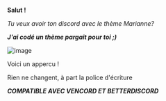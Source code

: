 **Salut !**

*Tu veux avoir ton discord avec le thème Marianne?*

***J'ai codé un thème pargait pour toi ;)***

![image](https://github.com/user-attachments/assets/a6ee4591-1a82-4367-8307-6b20325ec220)

Voici un appercu !

Rien ne changent, à part la police d'écriture

***COMPATIBLE AVEC VENCORD ET BETTERDISCORD***
